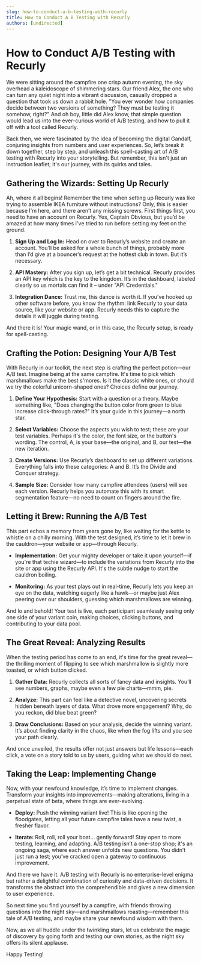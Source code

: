 ```yaml
---
slug: how-to-conduct-a-b-testing-with-recurly
title: How to Conduct A B Testing with Recurly
authors: [undirected]
---
```



# How to Conduct A/B Testing with Recurly

We were sitting around the campfire one crisp autumn evening, the sky overhead a kaleidoscope of shimmering stars. Our friend Alex, the one who can turn any quiet night into a vibrant discussion, casually dropped a question that took us down a rabbit hole. "You ever wonder how companies decide between two versions of something? They must be testing it somehow, right?" And oh boy, little did Alex know, that simple question would lead us into the ever-curious world of A/B testing, and how to pull it off with a tool called Recurly.

Back then, we were fascinated by the idea of becoming the digital Gandalf, conjuring insights from numbers and user experiences. So, let’s break it down together, step by step, and unleash this spell-casting art of A/B testing with Recurly into your storytelling. But remember, this isn't just an instruction leaflet; it's our journey, with its quirks and tales. 

## Gathering the Wizards: Setting Up Recurly

Ah, where it all begins! Remember the time when setting up Recurly was like trying to assemble IKEA furniture without instructions? Only, this is easier because I'm here, and there aren’t any missing screws. First things first, you need to have an account on Recurly. Yes, Captain Obvious, but you’d be amazed at how many times I've tried to run before setting my feet on the ground.

1. **Sign Up and Log In:** Head on over to Recurly’s website and create an account. You’ll be asked for a whole bunch of things, probably more than I’d give at a bouncer’s request at the hottest club in town. But it’s necessary.

2. **API Mastery:** After you sign up, let’s get a bit technical. Recurly provides an API key which is the key to the kingdom. It’s in the dashboard, labeled clearly so us mortals can find it – under "API Credentials."

3. **Integration Dance:** Trust me, this dance is worth it. If you’ve hooked up other software before, you know the rhythm: link Recurly to your data source, like your website or app. Recurly needs this to capture the details it will juggle during testing.

And there it is! Your magic wand, or in this case, the Recurly setup, is ready for spell-casting.

## Crafting the Potion: Designing Your A/B Test

With Recurly in our toolkit, the next step is crafting the perfect potion—our A/B test. Imagine being at the same campfire. It's time to pick which marshmallows make the best s'mores. Is it the classic white ones, or should we try the colorful unicorn-shaped ones? Choices define our journey.

1. **Define Your Hypothesis:** Start with a question or a theory. Maybe something like, "Does changing the button color from green to blue increase click-through rates?" It’s your guide in this journey—a north star.

2. **Select Variables:** Choose the aspects you wish to test; these are your test variables. Perhaps it's the color, the font size, or the button's wording. The control, A, is your base—the original, and B, our test—the new iteration.

3. **Create Versions:** Use Recurly’s dashboard to set up different variations. Everything falls into these categories: A and B. It’s the Divide and Conquer strategy.

4. **Sample Size:** Consider how many campfire attendees (users) will see each version. Recurly helps you automate this with its smart segmentation feature—no need to count on fingers around the fire.

## Letting it Brew: Running the A/B Test

This part echos a memory from years gone by, like waiting for the kettle to whistle on a chilly morning. With the test designed, it’s time to let it brew in the cauldron—your website or app—through Recurly. 

- **Implementation:** Get your mighty developer or take it upon yourself—if you're that techie wizard—to include the variations from Recurly into the site or app using the Recurly API. It's the subtle nudge to start the cauldron boiling.

- **Monitoring:** As your test plays out in real-time, Recurly lets you keep an eye on the data, watching eagerly like a hawk—or maybe just Alex peering over our shoulders, guessing which marshmallows are winning. 

And lo and behold! Your test is live, each participant seamlessly seeing only one side of your variant coin, making choices, clicking buttons, and contributing to your data pool.

## The Great Reveal: Analyzing Results

When the testing period has come to an end, it's time for the great reveal—the thrilling moment of flipping to see which marshmallow is slightly more toasted, or which button clicked.

1. **Gather Data:** Recurly collects all sorts of fancy data and insights. You’ll see numbers, graphs, maybe even a few pie charts—mmm, pie.

2. **Analyze:** This part can feel like a detective novel, uncovering secrets hidden beneath layers of data. What drove more engagement? Why, do you reckon, did blue beat green?

3. **Draw Conclusions:** Based on your analysis, decide the winning variant. It’s about finding clarity in the chaos, like when the fog lifts and you see your path clearly.

And once unveiled, the results offer not just answers but life lessons—each click, a vote on a story told to us by users, guiding what we should do next.

## Taking the Leap: Implementing Change

Now, with your newfound knowledge, it’s time to implement changes. Transform your insights into improvements—making alterations, living in a perpetual state of beta, where things are ever-evolving.

- **Deploy:** Push the winning variant live! This is like opening the floodgates, letting all your future campfire tales have a new twist, a fresher flavor.

- **Iterate:** Roll, roll, roll your boat… gently forward! Stay open to more testing, learning, and adapting. A/B testing isn’t a one-stop shop; it's an ongoing saga, where each answer unfolds new questions. You didn’t just run a test; you’ve cracked open a gateway to continuous improvement.

And there we have it. A/B testing with Recurly is no enterprise-level enigma but rather a delightful combination of curiosity and data-driven decisions. It transforms the abstract into the comprehendible and gives a new dimension to user experience.

So next time you find yourself by a campfire, with friends throwing questions into the night sky—and marshmallows roasting—remember this tale of A/B testing, and maybe share your newfound wisdom with them.

Now, as we all huddle under the twinkling stars, let us celebrate the magic of discovery by going forth and testing our own stories, as the night sky offers its silent applause. 

Happy Testing!